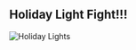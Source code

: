 ## Holiday Light Fight!!!
![Holiday Lights](http://s2.favim.com/orig/35/christmas-christmas-decorations-outdoor-christmas-lights-Favim.com-288254.jpg)